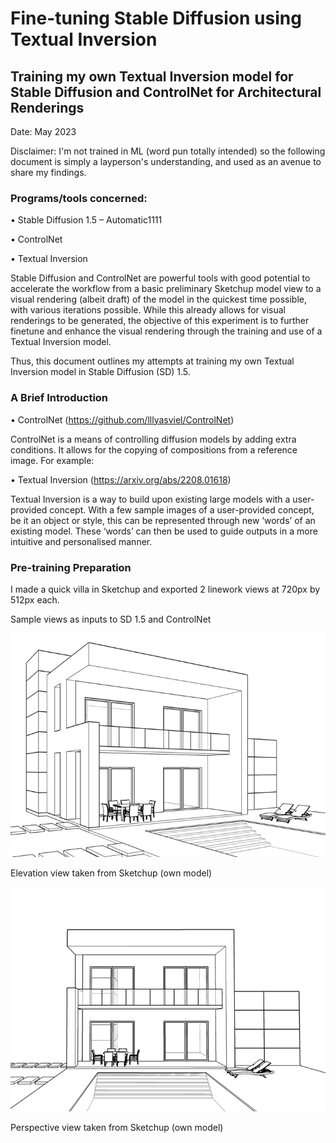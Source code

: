 # Fine-tuning Stable Diffusion using Textual Inversion
## Training my own Textual Inversion model for Stable Diffusion and ControlNet for Architectural Renderings

Date: May 2023

Disclaimer: I'm not trained in ML (word pun totally intended) so the following document is simply a layperson's understanding, and used as an avenue to share my findings.

### Programs/tools concerned:

•	Stable Diffusion 1.5 – Automatic1111

•	ControlNet

•	Textual Inversion

Stable Diffusion and ControlNet are powerful tools with good potential to accelerate the workflow from a basic preliminary Sketchup model view to a visual rendering (albeit draft) of the model in the quickest time possible, with various iterations possible. While this already allows for visual renderings to be generated, the objective of this experiment is to further finetune and enhance the visual rendering through the training and use of a Textual Inversion model.

Thus, this document outlines my attempts at training my own Textual Inversion model in Stable Diffusion (SD) 1.5. 

### A Brief Introduction

•	ControlNet (https://github.com/lllyasviel/ControlNet)

ControlNet is a means of controlling diffusion models by adding extra conditions. It allows for the copying of compositions from a reference image. For example:

•	Textual Inversion (https://arxiv.org/abs/2208.01618)

Textual Inversion is a way to build upon existing large models with a user-provided concept. With a few sample images of a user-provided concept, be it an object or style, this can be represented through new ‘words’ of an existing model. These ‘words’ can then be used to guide outputs in a more intuitive and personalised manner.

### Pre-training Preparation

I made a quick villa in Sketchup and exported 2 linework views at 720px by 512px each.

Sample views as inputs to SD 1.5 and ControlNet

![A720x512](https://github.com/ngchloe/Lettherebelight/blob/main/A720x512.jpg)

Elevation view taken from Sketchup (own model)

![B720x512](https://github.com/ngchloe/Lettherebelight/blob/main/B720x512.jpg)

Perspective view taken from Sketchup (own model)

